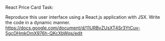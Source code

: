 React Price Card Task:

Reproduce this user interface using a React.js application with JSX. Write the code in a dynamic manner.
https://docs.google.com/document/d/11URBvZUsXT4Sr3YtCuv-5gcOHmkOmX976h-QKcXbWqs/edit
